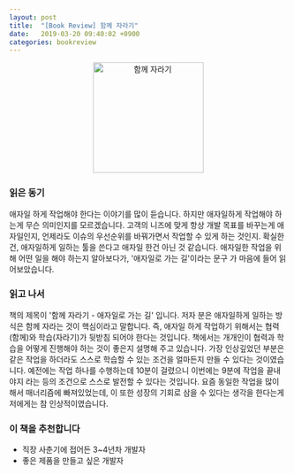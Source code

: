 ```yaml
---
layout: post
title:  "[Book Review] 함께 자라기"
date:   2019-03-20 09:40:02 +0900
categories: bookreview
---
```

<center>
<img src="{{ /images/20190320/BookReview1.png | relative_url }}" alt="함께 자라기" width="200"/>
</center>

### 읽은 동기
애자일 하게 작업해야 한다는 이야기를 많이 듣습니다. 하지만 애자일하게 작업해야 하는게 무슨 의미인지를 모르겠습니다. 고객의 니즈에 맞게 항상 개발 목표를 바꾸는게 애자일인지, 언제라도 이슈의 우선순위를 바꿔가면서 작업할 수 있게 하는 것인지. 확실한건, 애자일하게 일하는 툴을 쓴다고 애자일 한건 아닌 것 같습니다. 애자일한 작업을 위해 어떤 일을 해야 하는지 알아보다가, '애자일로 가는 길'이라는 문구 가 마음에 들어 읽어보았습니다.

### 읽고 나서
책의 제목이 '함께 자라기 - 애자일로 가는 길' 입니다. 저자 분은 애자일하게 일하는 방식은 함께 자라는 것이 핵심이라고 말합니다. 즉, 애자일 하게 작업하기 위해서는 협력(함께)와 학습(자라기)가 뒷받침 되어야 한다는 것입니다. 책에서는 개개인이 협력과 학습을 어떻게 진행해야 하는 것이 좋은지 설명해 주고 있습니다. 가장 인상깊었던 부분은 같은 작업을 하더라도 스스로 학습할 수 있는 조건을 얼마든지 만들 수 있다는 것이였습니다. 예전에는 작업 하나를 수행하는데 10분이 걸렸으니 이번에는 9분에 작업을 끝내야지 라는 등의 조건으로 스스로 발전할 수 있다는 것입니다. 요즘 동일한 작업을 많이 해서 매너리즘에 빠져있었는데, 이 또한 성장의 기회로 삼을 수 있다는 생각을 한다는게 저에게는 참 인상적이였습니다.

### 이 책을 추천합니다
* 직장 사춘기에 접어든 3~4년차 개발자
* 좋은 제품을 만들고 싶은 개발자